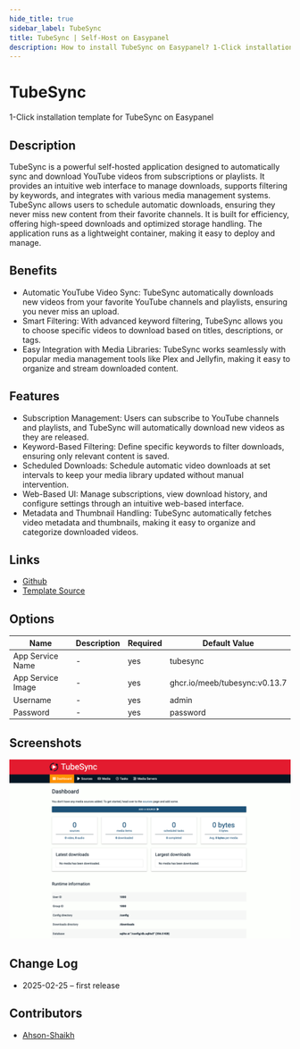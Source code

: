 ```yaml
---
hide_title: true
sidebar_label: TubeSync
title: TubeSync | Self-Host on Easypanel
description: How to install TubeSync on Easypanel? 1-Click installation template for TubeSync on Easypanel
---
```


<!-- generated -->

# TubeSync

1-Click installation template for TubeSync on Easypanel

## Description

TubeSync is a powerful self-hosted application designed to automatically sync and download YouTube videos from subscriptions or playlists. It provides an intuitive web interface to manage downloads, supports filtering by keywords, and integrates with various media management systems. TubeSync allows users to schedule automatic downloads, ensuring they never miss new content from their favorite channels. It is built for efficiency, offering high-speed downloads and optimized storage handling. The application runs as a lightweight container, making it easy to deploy and manage.

## Benefits

- Automatic YouTube Video Sync: TubeSync automatically downloads new videos from your favorite YouTube channels and playlists, ensuring you never miss an upload.
- Smart Filtering: With advanced keyword filtering, TubeSync allows you to choose specific videos to download based on titles, descriptions, or tags.
- Easy Integration with Media Libraries: TubeSync works seamlessly with popular media management tools like Plex and Jellyfin, making it easy to organize and stream downloaded content.

## Features

- Subscription Management: Users can subscribe to YouTube channels and playlists, and TubeSync will automatically download new videos as they are released.
- Keyword-Based Filtering: Define specific keywords to filter downloads, ensuring only relevant content is saved.
- Scheduled Downloads: Schedule automatic video downloads at set intervals to keep your media library updated without manual intervention.
- Web-Based UI: Manage subscriptions, view download history, and configure settings through an intuitive web-based interface.
- Metadata and Thumbnail Handling: TubeSync automatically fetches video metadata and thumbnails, making it easy to organize and categorize downloaded videos.

## Links

- [Github](https://github.com/meeb/tubesync)
- [Template Source](https://github.com/easypanel-io/templates/tree/main/templates/tubesync)

## Options

Name | Description | Required | Default Value
-|-|-|-
App Service Name | - | yes | tubesync
App Service Image | - | yes | ghcr.io/meeb/tubesync:v0.13.7
Username | - | yes | admin
Password | - | yes | password

## Screenshots

![TubeSync Screenshot](./assets/screenshot.png)

## Change Log

- 2025-02-25 – first release

## Contributors

- [Ahson-Shaikh](https://github.com/Ahson-Shaikh)
